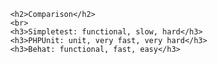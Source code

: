 
          <h2>Comparison</h2>
          <br>
          <h3>Simpletest: functional, slow, hard</h3>
          <h3>PHPUnit: unit, very fast, very hard</h3>
          <h3>Behat: functional, fast, easy</h3>
        